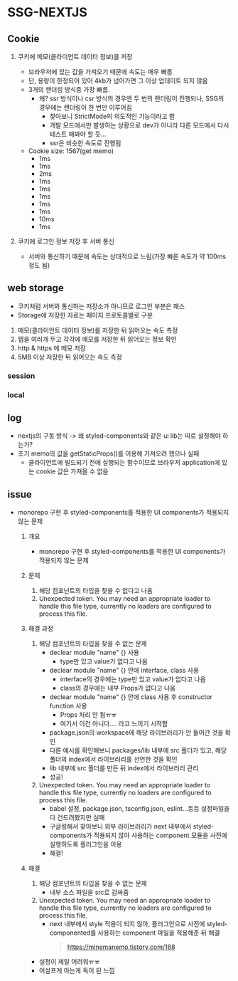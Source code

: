 # SSG-NEXTJS

## Cookie

1. 쿠키에 메모(클라이언트 데이터 정보)를 저장

   - 브라우저에 있는 값을 가져오기 때문에 속도는 매우 빠름
   - 단, 용량이 한정되어 있어 4kb가 넘어가면 그 이상 업데이트 되지 않음
   - 3개의 랜더링 방식중 가장 빠름.
     - 왜? ssr 방식이나 csr 방식의 경우엔 두 번의 랜더링이 진행되나, SSG의 경우에는 랜더링이 한 번만 이루어짐
       - 찾아보니 StrictMode의 의도적인 기능이라고 함
       - 개발 모드에서만 발생하는 상황으로 dev가 아니라 다른 모드에서 다시 테스트 해봐야 할 듯...
       - ssr은 비슷한 속도로 진행됨
   - Cookie size: 1567(get memo)
     - 1ms
     - 1ms
     - 2ms
     - 1ms
     - 1ms
     - 1ms
     - 1ms
     - 1ms
     - 10ms
     - 1ms

2. 쿠키에 로그인 정보 저장 후 서버 통신
   - 서버와 통신하기 때문에 속도는 상대적으로 느림(가장 빠른 속도가 약 100ms정도 됨)

## web storage

- 쿠키처럼 서버와 통신하는 저장소가 아니므로 로그인 부분은 패스
- Storage에 저장한 자료는 페이지 프로토콜별로 구분

1. 메모(클라이언트 데이터 정보)를 저장한 뒤 읽어오는 속도 측정
2. 탭을 여러개 두고 각각에 메모를 저장한 뒤 읽어오는 정보 확인
3. http & https 에 메모 저장
4. 5MB 이상 저장한 뒤 읽어오는 속도 측정

### session

### local

## log

- nextjs의 구동 방식 -> 왜 styled-components와 같은 ui lib는 따로 설정해야 하는가?
- 초기 memo의 값을 getStaticProps()를 이용해 가져오려 했으나 실패
  - 클라이언트에 빌드되기 전에 실행되는 함수이므로 브라우저 application에 있는 cookie 값은 가져올 수 없음

## issue

- monorepo 구현 후 styled-components를 적용한 UI components가 적용되지 않는 문제

  1. 개요
     - monorepo 구현 후 styled-components를 적용한 UI components가 적용되지 않는 문제
  2. 문제
     1. 해당 컴포넌트의 타입을 찾을 수 없다고 나옴
     2. Unexpected token. You may need an appropriate loader to handle this file type, currently no loaders are configured to process this file.
  3. 해결 과정
     1. 해당 컴포넌트의 타입을 찾을 수 없는 문제
        - declear module "name" {} 사용
          - type만 있고 value가 없다고 나옴
        - declear module "name" {} 안에 interface, class 사용
          - interface의 경우에는 type만 있고 value가 없다고 나옴
          - class의 경우에는 내부 Props가 없다고 나옴
        - declear module "name" {} 안에 class 사용 후 constructor function 사용
          - Props 처리 안 됨ㅠㅠ
          - 여기서 이건 아니다.... 라고 느끼기 시작함
        - package.json의 workspace에 해당 라이브러리가 안 들어간 것을 확인
        - 다른 예시를 확인해보니 packages/lib 내부에 src 폴더가 있고, 해당 폴더의 index에서 라이브러리를 선언한 것을 확인
        - lib 내부에 src 폴더를 만든 뒤 index에서 라이브러리 관리
        - 성공!
     2. Unexpected token. You may need an appropriate loader to handle this file type, currently no loaders are configured to process this file.
        - babel 설정, package.json, tsconfig.json, eslint...등등 설정파일을 다 건드려봤지만 실패
        - 구글링해서 찾아보니 외부 라이브러리가 next 내부에서 styled-components가 적용되지 않아 사용하는 component 모듈을 사전에 실행하도록 플러그인을 이용
        - 해결!
  4. 해결

     1. 해당 컴포넌트의 타입을 찾을 수 없는 문제
        - 내부 소스 파일을 src로 감싸줌
     2. Unexpected token. You may need an appropriate loader to handle this file type, currently no loaders are configured to process this file.
        - next 내부에서 style 적용이 되지 않아, 플러그인으로 사전에 styled-componented를 사용하는 component 파일을 적용해준 뒤 해결
          > https://minemanemo.tistory.com/168

     - 설정이 제일 어려워ㅠㅠ
     - 어설프게 아는게 독이 된 느낌
